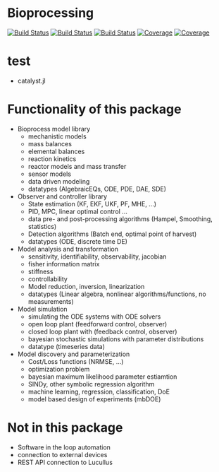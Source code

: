 # Bioprocessing

[![Build Status](https://github.com/dfabianus/Bioprocessing.jl/actions/workflows/CI.yml/badge.svg?branch=master)](https://github.com/dfabianus/Bioprocessing.jl/actions/workflows/CI.yml?query=branch%3Amaster)
[![Build Status](https://travis-ci.com/dfabianus/Bioprocessing.jl.svg?branch=master)](https://travis-ci.com/dfabianus/Bioprocessing.jl)
[![Build Status](https://ci.appveyor.com/api/projects/status/github/dfabianus/Bioprocessing.jl?svg=true)](https://ci.appveyor.com/project/dfabianus/Bioprocessing-jl)
[![Coverage](https://codecov.io/gh/dfabianus/Bioprocessing.jl/branch/master/graph/badge.svg)](https://codecov.io/gh/dfabianus/Bioprocessing.jl)
[![Coverage](https://coveralls.io/repos/github/dfabianus/Bioprocessing.jl/badge.svg?branch=master)](https://coveralls.io/github/dfabianus/Bioprocessing.jl?branch=master)

# test
- catalyst.jl

# Functionality of this package
- Bioprocess model library
    - mechanistic models
    - mass balances
    - elemental balances
    - reaction kinetics
    - reactor models and mass transfer
    - sensor models
    - data driven modeling
    - datatypes (AlgebraicEQs, ODE, PDE, DAE, SDE)
- Observer and controller library 
    - State estimation (KF, EKF, UKF, PF, MHE, ...)
    - PID, MPC, linear optimal control ...
    - data pre- and post-processing algorithms (Hampel, Smoothing, statistics)
    - Detection algorithms (Batch end, optimal point of harvest)
    - datatypes (ODE, discrete time DE)
- Model analysis and transformation 
    - sensitivity, identifiability, observability, jacobian
    - fisher information matrix
    - stiffness
    - controllability
    - Model reduction, inversion, linearization
    - datatypes (Linear algebra, nonlinear algorithms/functions, no measurements)
- Model simulation
    - simulating the ODE systems with ODE solvers
    - open loop plant (feedforward control, observer)
    - closed loop plant with (feedback control, observer)
    - bayesian stochastic simulations with parameter distributions
    - datatype (timeseries data)
- Model discovery and parameterization
    - Cost/Loss functions (NRMSE, ...)
    - optimization problem
    - bayesian maximum likelihood parameter estiamtion
    - SINDy, other symbolic regression algorithm
    - machine learning, regression, classification, DoE
    - model based design of experiments (mbDOE)

# Not in this package
- Software in the loop automation
- connection to external devices
- REST API connection to Lucullus